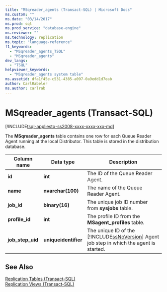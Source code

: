 ```yaml
---
title: "MSqreader_agents (Transact-SQL) | Microsoft Docs"
ms.custom: ""
ms.date: "03/14/2017"
ms.prod: sql
ms.prod_service: "database-engine"
ms.reviewer: ""
ms.technology: replication
ms.topic: "language-reference"
f1_keywords: 
  - "MSqreader_agents_TSQL"
  - "MSqreader_agents"
dev_langs: 
  - "TSQL"
helpviewer_keywords: 
  - "MSqreader_agents system table"
ms.assetid: dfa1f45e-c531-4385-a097-0a9edd1d7eab
author: CarlRabeler
ms.author: carlrab
---
```

# MSqreader_agents (Transact-SQL)
[!INCLUDE[tsql-appliesto-ss2008-xxxx-xxxx-xxx-md](../../includes/applies-to-version/sqlserver.md)]

  The **MSqreader_agents** table contains one row for each Queue Reader Agent running at the local Distributor. This table is stored in the distribution database.  
  
|Column name|Data type|Description|  
|-----------------|---------------|-----------------|  
|**id**|**int**|The ID of the Queue Reader Agent.|  
|**name**|**nvarchar(100)**|The name of the Queue Reader Agent.|  
|**job_id**|**binary(16)**|The unique job ID number from **sysjobs** table.|  
|**profile_id**|**int**|The profile ID from the **MSagent_profiles** table.|  
|**job_step_uid**|**uniqueidentifier**|The unique ID of the [!INCLUDE[ssNoVersion](../../includes/ssnoversion-md.md)] Agent job step in which the agent is started.|  
  
## See Also  
 [Replication Tables &#40;Transact-SQL&#41;](../../relational-databases/system-tables/replication-tables-transact-sql.md)   
 [Replication Views &#40;Transact-SQL&#41;](../../relational-databases/system-views/replication-views-transact-sql.md)  
  
  
